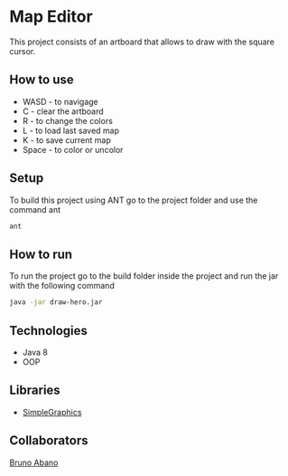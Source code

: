 # Map Editor
This project consists of an artboard that allows to draw with the square cursor.

## How to use
+ WASD - to navigage
+ C - clear the artboard
+ R - to change the colors
+ L - to load last saved map
+ K - to save current map
+ Space - to color or uncolor

## Setup
To build this project using ANT go to the project folder and use the command ant
```bash
ant
```
## How to run
To run the project go to the build folder inside the project and run the jar with the following command
```bash
java -jar draw-hero.jar
```
  
## Technologies
+ Java 8
+ OOP

## Libraries
+ [SimpleGraphics](https://github.com/academia-de-codigo/simple-graphics)
    
## Collaborators
[Bruno Abano](https://github.com/BrunoAbano)
